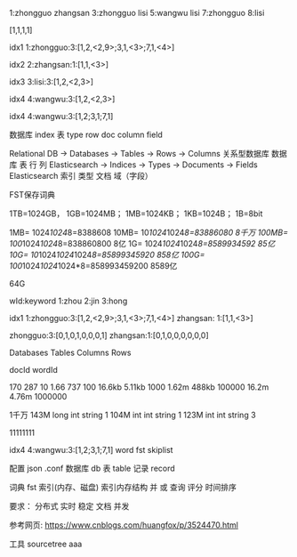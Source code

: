 1:zhongguo zhangsan
3:zhongguo  lisi
5:wangwu lisi
7:zhongguo
8:lisi

[1,1,1,1]

idx1 1:zhongguo:3:[1,2,<2,9>;3,1,<3>;7,1,<4>]

idx2 2:zhangsan:1:[1,1,<3>]

idx3 3:lisi:3:[1,2,<2,3>]

idx4 4:wangwu:3:[1,2,<2,3>]


idx4 4:wangwu:3:[1,2;3,1;7,1]

数据库         index
表             type
row            doc
column         field




Relational DB -> Databases -> Tables -> Rows -> Columns
关系型数据库       数据库             表              行                列
Elasticsearch -> Indices   -> Types  -> Documents -> Fields
Elasticsearch      索引               类型        文档                 域（字段）

FST保存词典  


1TB=1024GB，
1GB=1024MB；
1MB=1024KB；
1KB=1024B；
1B=8bit

1MB=              1024*1024*8=8388608
10MB=          10*1024*1024*8=83886080        8千万
100MB=        100*1024*1024*8=838860800       8亿
1G=          1024*1024*1024*8=8589934592      85亿
10G=      10*1024*1024*1024*8=85899345920     858亿
100G=    100*1024*1024*1024*8=858993459200    8589亿

64G

wId:keyword
1:zhou
2:jin
3:hong


idx1 1:zhongguo:3:[1,2,<2,9>;3,1,<3>;7,1,<4>]
zhangsan:       1:[1,1,<3>]

zhongguo:3:[0,1,0,1,0,0,0,1]
zhangsan:1:[0,1,0,0,0,0,0,0]


Databases
Tables
Columns
Rows


docId wordId 






170       287     10
1.66      737     100
16.6kb    5.11kb  1000
1.62m     488kb   100000
16.2m     4.76m   1000000


1千万
143M   long  int  string  1
104M   int   int  string  1
123M   int   int  string  3

11111111

idx4 4:wangwu:3:[1,2;3,1;7,1]
word   fst
skiplist

配置   json .conf
数据库 db
表 table
记录 record

词典 fst
索引(内存、磁盘)
索引内存结构
并 或 查询
评分 时间排序





要求：
分布式
实时
稳定
文档
并发

参考网页:
https://www.cnblogs.com/huangfox/p/3524470.html

工具 sourcetree
aaa
